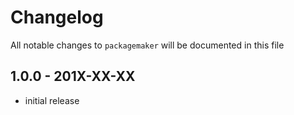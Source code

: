 # Changelog

All notable changes to `packagemaker` will be documented in this file

## 1.0.0 - 201X-XX-XX

- initial release
